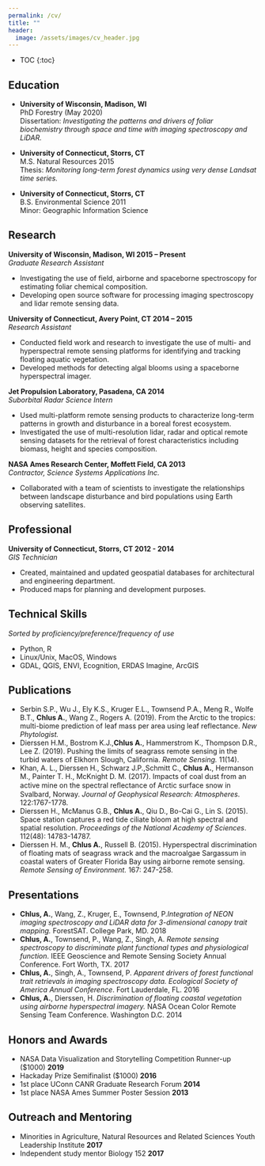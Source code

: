 ```yaml
---
permalink: /cv/
title: ""
header:
  image: /assets/images/cv_header.jpg
---
```


- TOC
{:toc}


## Education

- **University of Wisconsin, Madison, WI**  
	PhD Forestry (May 2020)  
	Dissertation: *Investigating the patterns and drivers of foliar biochemistry through space and time with 
	imaging spectroscopy and LiDAR.*  
	
- **University of Connecticut, Storrs, CT**  
	M.S. Natural Resources 2015   
	Thesis: *Monitoring long-term forest dynamics using very dense Landsat time series.*  
	
- **University of Connecticut, Storrs, CT**  
	B.S. Environmental Science 2011  
	Minor: Geographic Information Science  

## Research 
**University of Wisconsin, Madison, WI					              	          2015 – Present**  
  *Graduate Research Assistant*  
  - Investigating the use of field, airborne and spaceborne spectroscopy for estimating foliar chemical composition.  
  - Developing open source software for processing imaging spectroscopy and lidar remote sensing data.

**University of Connecticut, Avery Point, CT							2014 – 2015**  
  *Research Assistant*  
  - Conducted field work and research to investigate the use of multi- and hyperspectral remote
	sensing platforms for identifying and tracking floating aquatic vegetation.  
  - Developed methods for detecting algal blooms using a spaceborne hyperspectral imager.

**Jet Propulsion Laboratory, Pasadena, CA								2014**  
  *Suborbital Radar Science Intern*								   
  - Used multi-platform remote sensing products to characterize long-term patterns in growth and
	disturbance in a boreal forest ecosystem.  
  - Investigated the use of multi-resolution lidar, radar
	and optical remote sensing datasets for the retrieval of forest characteristics including biomass,
	height and species composition.

**NASA Ames Research Center, Moffett Field, CA							2013**  
  *Contractor, Science Systems Applications Inc.*  
  - Collaborated with a team of scientists to investigate the relationships between landscape
	disturbance and bird populations using Earth observing satellites.


## Professional 
**University of Connecticut, Storrs, CT 2012 - 2014**  
*GIS Technician*  
- Created, maintained and updated geospatial databases for architectural and engineering department.
- Produced maps for planning and development purposes.

## Technical Skills
*Sorted by proficiency/preference/frequency of use*  
- Python, R  
- Linux/Unix, MacOS, Windows  
- GDAL, QGIS, ENVI, Ecognition, ERDAS Imagine, ArcGIS  
	
## Publications
- Serbin S.P., Wu J., Ely K.S., Kruger E.L., Townsend P.A., Meng R., Wolfe B.T., **Chlus A.**, Wang Z.,
Rogers A. (2019). From the Arctic to the tropics: multi-biome prediction of leaf mass per area using
leaf reflectance. *New Phytologist.*  
- Dierssen H.M., Bostrom K.J.,**Chlus A.**, Hammerstrom K., Thompson D.R., Lee Z. (2019). Pushing
the limits of seagrass remote sensing in the turbid waters of
Elkhorn Slough, California. *Remote Sensing.* 11(14).  
-  Khan, A. L., Dierssen H., Schwarz J.P.,Schmitt C., **Chlus A.**, Hermanson M., Painter T. H.,
McKnight D. M. (2017). Impacts of coal dust from an active mine on the spectral reﬂectance of Arctic
surface snow in Svalbard, Norway. *Journal of Geophysical Research: Atmospheres*. 122:1767-1778.  
-  Dierssen H., McManus G.B., **Chlus A.**, Qiu D., Bo-Cai G., Lin S. (2015). Space station captures a
red tide ciliate bloom at high spectral and spatial resolution. *Proceedings of the National Academy
of Sciences*. 112(48): 14783-14787.  
-  Dierssen H. M., **Chlus A.**, Russell B. (2015). Hyperspectral
discrimination of floating mats of seagrass wrack and the macroalgae Sargassum in coastal waters of
Greater Florida Bay using airborne remote sensing. *Remote Sensing of Environment.* 167: 247-258.

## Presentations

- **Chlus, A.**, Wang, Z., Kruger, E., Townsend, P.*Integration of NEON imaging spectroscopy and LiDAR data for 3-dimensional canopy trait mapping.* ForestSAT. College Park, MD. 2018  
- **Chlus, A.**, Townsend, P., Wang, Z., Singh, A. *Remote sensing spectroscopy to discriminate plant functional types and physiological function*. IEEE Geoscience and Remote Sensing Society Annual Conference. Fort Worth, TX. 2017  
- **Chlus, A.**, Singh, A., Townsend, P. *Apparent drivers of forest functional trait retrievals in imaging spectroscopy data. Ecological Society of America Annual Conference*. Fort Lauderdale, FL. 2016  
- **Chlus, A.**, Dierssen, H. *Discrimination of floating coastal vegetation using airborne
  hyperspectral imagery.* NASA Ocean Color Remote Sensing Team Conference. Washington D.C. 2014


## Honors and Awards
       
- NASA Data Visualization and Storytelling Competition Runner-up ($1000)   **2019**  
- Hackaday Prize Semifinalist ($1000)							           **2016**  
- 1st place UConn CANR Graduate Research Forum 						       **2014**  
- 1st place NASA Ames Summer Poster Session 						       **2013**  

## Outreach and Mentoring
-  Minorities in Agriculture, Natural Resources and Related Sciences Youth Leadership Institute **2017**  
-  Independent study mentor Biology 152  **2017**  

